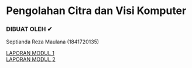 # Pengolahan Citra dan Visi Komputer

### DIBUAT OLEH ✔
Septianda Reza Maulana (1841720135)

[LAPORAN MODUL 1](https://github.com/SeptiandaRezaMaulana/PCVK_Genap_2021/blob/main/Laporan/TI3A_Septianda%20Reza%20Maulana_Minggu%202.pdf) <br>
[LAPORAN MODUL 2](https://github.com/SeptiandaRezaMaulana/PCVK_Genap_2021/blob/main/Laporan/TI3A_Septianda%20Reza%20Maulana_Minggu%203.pdf)
